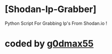 # [Shodan-Ip-Grabber]
Python Script For Grabbing Ip's From Shodan.io !
# coded by <a href="https://www.instagram.com/g0dmax55">g0dmax55</a>

